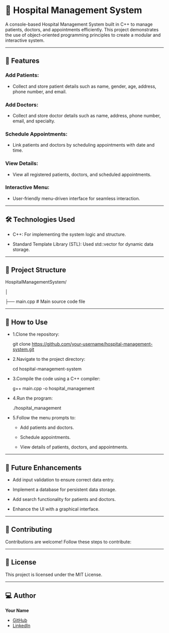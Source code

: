 # 🏥 Hospital Management System

A console-based Hospital Management System built in C++ to manage patients, doctors, and appointments efficiently. This project demonstrates the use of object-oriented programming principles to create a modular and interactive system. 

------------------------------------------------------------------------------------------------

## 🚀 Features

### Add Patients:

  - Collect and store patient details such as name, gender, age, address, phone number, and email.
    
###  Add Doctors:

- Collect and store doctor details such as name, address, phone number, email, and specialty.
  
###  Schedule Appointments:

- Link patients and doctors by scheduling appointments with date and time.
  
###  View Details:

- View all registered patients, doctors, and scheduled appointments.
  
###  Interactive Menu:

- User-friendly menu-driven interface for seamless interaction.
  
------------------------------------------------------------------------------------------------

## 🛠️ Technologies Used

* C++: For implementing the system logic and structure.
  
*  Standard Template Library (STL):   Used std::vector for dynamic data storage.
  
------------------------------------------------------------------------------------------------

## 📂 Project Structure

HospitalManagementSystem/

│

├── main.cpp          # Main source code file

------------------------------------------------------------------------------------------------

## 📖 How to Use

- 1.Clone the repository:

   git clone https://github.com/your-username/hospital-management-system.git

- 2.Navigate to the project directory:

   cd hospital-management-system

- 3.Compile the code using a C++ compiler:

   g++ main.cpp -o hospital_management

- 4.Run the program:

   ./hospital_management

- 5.Follow the menu prompts to:
   
  * Add patients and doctors.
  
  * Schedule appointments.
  
  * View details of patients, doctors, and appointments.
    
------------------------------------------------------------------------------------------------

## 🌟 Future Enhancements

* Add input validation to ensure correct data entry.
  
* Implement a database for persistent data storage.
  
* Add search functionality for patients and doctors.

* Enhance the UI with a graphical interface.

------------------------------------------------------------------------------------------------

## 🤝 Contributing

Contributions are welcome! Follow these steps to contribute:


------------------------------------------------------------------------------------------------

## 📄 License

This project is licensed under the MIT License.

------------------------------------------------------------------------------------------------

## 💻 Author  

**Your Name**  
- [GitHub](https://github.com/CodeLeoX16)  
- [LinkedIn](https://www.linkedin.com/in/somnath-bhunia-3b300b328/)  
